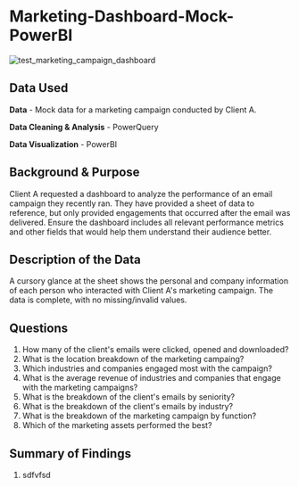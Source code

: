 # Marketing-Dashboard-Mock-PowerBI

![test_marketing_campaign_dashboard](https://github.com/user-attachments/assets/70d6c98f-f258-4339-937d-38665f9e3515)


## Data Used

**Data** - Mock data for a marketing campaign conducted by Client A.

**Data Cleaning & Analysis** - PowerQuery

**Data Visualization** - PowerBI

## Background & Purpose
Client A requested a dashboard to analyze the performance of an email campaign they recently ran. They have provided a sheet of data to reference, but only provided engagements that occurred after the email was delivered. Ensure the dashboard includes all relevant performance metrics and other fields that would help them understand their audience better.

## Description of the Data
A cursory glance at the sheet shows the personal and company information of each person who interacted with Client A's marketing campaign. The data is complete, with no missing/invalid values. 

## Questions

1. How many of the client's emails were clicked, opened and downloaded?
2. What is the location breakdown of the marketing campaing?
3. Which industries and companies engaged most with the campaign?
4. What is the average revenue of industries and companies that engage with the marketing campaigns?
5. What is the breakdown of the client's emails by seniority?
6. What is the breakdown of the client's emails by industry?
7. What is the breakdown of the marketing campaign by function?
8. Which of the marketing assets performed the best?

## Summary of Findings
1. sdfvfsd

